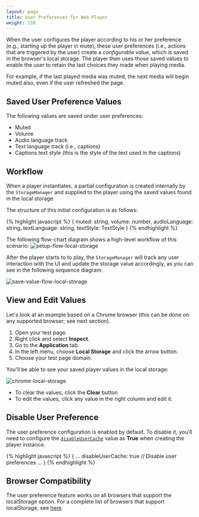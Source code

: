 ```yaml
---
layout: page
title: User Preferences for Web Player 
weight: 110
---
```


When the user configures the player according to his or her preference (e.g., starting up the player in mute), these user preferences (i.e., actions that are triggered by the user) create a _configurable value_, which is saved in the browser's local storage. The player then uses those saved values to enable the user to retain the last choices they made when playing media.

For example, if the last played media was muted, the next media will begin muted also, even if the user refreshed the page.

## Saved User Preference Values

The following values are saved under user preferences:

- Muted
- Volume
- Audio language track
- Text language track (i.e., captions)
- Captions text style (this is the style of the text used in the captions)

## Workflow

When a player instantiates, a partial configuration is created internally by the `StorageManager` and supplied to the player using the saved values found in the local storage.

The structure of this initial configuration is as follows:

{% highlight javascript %}
{
muted: string,
volume: number,
audioLanguage: string,
textLanguage: string,
textStyle: TextStyle
}
{% endhighlight %}

The following flow-chart diagram shows a high-level workflow of this scenario:
![setup-flow-local-storage](/assets/images/setup-flow-local-storage.jpg)

After the player starts to to play, the `StorageManager` will track any user interaction with the UI and update the storage value accordingly, as you can see in the following sequence diagram:


![save-value-flow-local-storage](/assets/images/save-value-flow-local-storage.png)

## View and Edit Values

Let's look at an example based on a Chrome browser (this can be done on any supported browser; see next section).

1.  Open your test page.
2.  Right click and select **Inspect**.
3.  Go to the **Application** tab.
4.  In the left menu, choose **Local Storage** and click the arrow button.
5.  Choose your test page domain.

You'll be able to see your saved player values in the local storage:


![chrome-local-storage](/assets/images/chrome-local-storage.png)

- To clear the values, click the **Clear** button
- To edit the values, click any value in the right column and edit it.

## Disable User Preference

The user preference configuration is enabled by default. To disable it, you'll need to configure the [`disableUserCache`](/player/web/configuration-web#configdisableusercache) value as **True** when creating the player instance.

{% highlight javascript %}
{
  ...
  disableUserCache: true // Disable user preferences
  ...
}
{% endhighlight %}

## Browser Compatibility

The user preference feature works on all browsers that support the localStorage option.
For a complete list of browsers that support localStorage, see [here](https://developer.mozilla.org/en-US/docs/Web/API/Window/localStorage).
